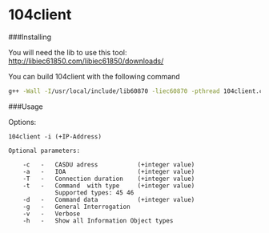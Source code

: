 # 104client

###Installing

You will need the lib to use this tool:  
http://libiec61850.com/libiec61850/downloads/

You can build 104client with the following command
```bash
g++ -Wall -I/usr/local/include/lib60870 -liec60870 -pthread 104client.c -o104client
```

###Usage

Options:
```
104client -i (+IP-Address)

Optional parameters:

    -c   -   CASDU adress           (+integer value)
    -a   -   IOA                    (+integer value)
    -T   -   Connection duration    (+integer value)
    -t   -   Command  with type     (+integer value)
             Supported types: 45 46
    -d   -   Command data           (+integer value)
    -g   -   General Interrogation
    -v   -   Verbose
    -h   -   Show all Information Object types
```
